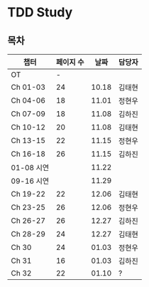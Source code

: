 # TDD Study

## 목차

| 챕터       | 페이지 수 | 날짜  | 담당자 |
| ---------- | --------- | ----- | ------ |
| OT         | -         |       |        |
| Ch 01-03   | 24        | 10.18 | 김태현 |
| Ch 04-06   | 18        | 11.01 | 정현우 |
| Ch 07-09   | 18        | 11.08 | 김하진 |
| Ch 10-12   | 20        | 11.08 | 김태현 |
| Ch 13-15   | 22        | 11.15 | 정현우 |
| Ch 16-18   | 26        | 11.15 | 김하진 |
| 01-08 시연 |           | 11.22 |        |
| 09-16 시연 |           | 11.29 |        |
| Ch 19-22   | 22        | 12.06 | 김태현 |
| Ch 23-25   | 26        | 12.06 | 정현우 |
| Ch 26-27   | 26        | 12.27 | 김하진 |
| Ch 28-29   | 24        | 12.27 | 김태현 |
| Ch 30      | 24        | 01.03 | 정현우 |
| Ch 31      | 16        | 01.03 | 김하진 |
| Ch 32      | 22        | 01.10 | ?      |

